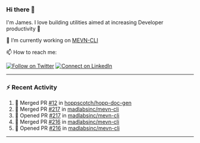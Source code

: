 ### Hi there 👋

I'm James. I love building utilities aimed at increasing Developer productivity :raised_hands: 

🔭 I’m currently working on [MEVN-CLI](https://github.com/madlabsinc/mevn-cli)

📫 How to reach me:

[![Follow on Twitter](https://img.shields.io/badge/--twitter?label=Twitter&logo=Twitter&style=social)](https://twitter.com/james_madhacks) [![Connect on LinkedIn](https://img.shields.io/badge/--linkedin?label=LinkedIn&logo=LinkedIn&style=social)](https://www.linkedin.com/in/jamesgeorge007)

---

### :zap: Recent Activity

<!--START_SECTION:activity-->
1. 🎉 Merged PR [#12](https://github.com/hoppscotch/hopp-doc-gen/pull/12) in [hoppscotch/hopp-doc-gen](https://github.com/hoppscotch/hopp-doc-gen)
2. 🎉 Merged PR [#217](https://github.com/madlabsinc/mevn-cli/pull/217) in [madlabsinc/mevn-cli](https://github.com/madlabsinc/mevn-cli)
3. 💪 Opened PR [#217](https://github.com/madlabsinc/mevn-cli/pull/217) in [madlabsinc/mevn-cli](https://github.com/madlabsinc/mevn-cli)
4. 🎉 Merged PR [#216](https://github.com/madlabsinc/mevn-cli/pull/216) in [madlabsinc/mevn-cli](https://github.com/madlabsinc/mevn-cli)
5. 💪 Opened PR [#216](https://github.com/madlabsinc/mevn-cli/pull/216) in [madlabsinc/mevn-cli](https://github.com/madlabsinc/mevn-cli)
<!--END_SECTION:activity-->

---

<!--
**jamesgeorge007/jamesgeorge007** is a ✨ _special_ ✨ repository because its `README.md` (this file) appears on your GitHub profile.

Here are some ideas to get you started:

- 🌱 I’m currently learning ...
- 👯 I’m looking to collaborate on ...
- 🤔 I’m looking for help with ...
- 💬 Ask me about ...
- 😄 Pronouns: ...
- ⚡ Fun fact: ...
-->
